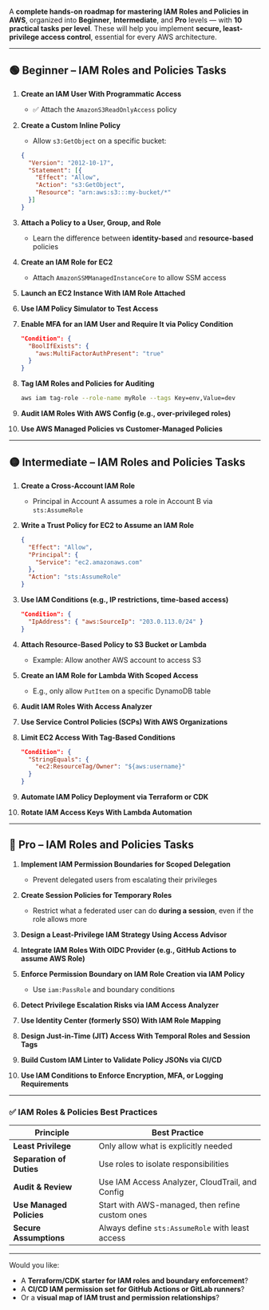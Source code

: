 A **complete hands-on roadmap for mastering IAM Roles and Policies in AWS**, organized into **Beginner**, **Intermediate**, and **Pro** levels — with **10 practical tasks per level**. These will help you implement **secure, least-privilege access control**, essential for every AWS architecture.

---

## 🟢 Beginner – IAM Roles and Policies Tasks

1. **Create an IAM User With Programmatic Access**
   - ✅ Attach the `AmazonS3ReadOnlyAccess` policy

2. **Create a Custom Inline Policy**
   - Allow `s3:GetObject` on a specific bucket:
   ```json
   {
     "Version": "2012-10-17",
     "Statement": [{
       "Effect": "Allow",
       "Action": "s3:GetObject",
       "Resource": "arn:aws:s3:::my-bucket/*"
     }]
   }
   ```

3. **Attach a Policy to a User, Group, and Role**
   - Learn the difference between **identity-based** and **resource-based** policies

4. **Create an IAM Role for EC2**
   - Attach `AmazonSSMManagedInstanceCore` to allow SSM access

5. **Launch an EC2 Instance With IAM Role Attached**

6. **Use IAM Policy Simulator to Test Access**

7. **Enable MFA for an IAM User and Require It via Policy Condition**
   ```json
   "Condition": {
     "BoolIfExists": {
       "aws:MultiFactorAuthPresent": "true"
     }
   }
   ```

8. **Tag IAM Roles and Policies for Auditing**
   ```bash
   aws iam tag-role --role-name myRole --tags Key=env,Value=dev
   ```

9. **Audit IAM Roles With AWS Config (e.g., over-privileged roles)**

10. **Use AWS Managed Policies vs Customer-Managed Policies**

---

## 🟡 Intermediate – IAM Roles and Policies Tasks

1. **Create a Cross-Account IAM Role**
   - Principal in Account A assumes a role in Account B via `sts:AssumeRole`

2. **Write a Trust Policy for EC2 to Assume an IAM Role**
   ```json
   {
     "Effect": "Allow",
     "Principal": {
       "Service": "ec2.amazonaws.com"
     },
     "Action": "sts:AssumeRole"
   }
   ```

3. **Use IAM Conditions (e.g., IP restrictions, time-based access)**
   ```json
   "Condition": {
     "IpAddress": { "aws:SourceIp": "203.0.113.0/24" }
   }
   ```

4. **Attach Resource-Based Policy to S3 Bucket or Lambda**
   - Example: Allow another AWS account to access S3

5. **Create an IAM Role for Lambda With Scoped Access**
   - E.g., only allow `PutItem` on a specific DynamoDB table

6. **Audit IAM Roles With Access Analyzer**

7. **Use Service Control Policies (SCPs) With AWS Organizations**

8. **Limit EC2 Access With Tag-Based Conditions**
   ```json
   "Condition": {
     "StringEquals": {
       "ec2:ResourceTag/Owner": "${aws:username}"
     }
   }
   ```

9. **Automate IAM Policy Deployment via Terraform or CDK**

10. **Rotate IAM Access Keys With Lambda Automation**

---

## 🔴 Pro – IAM Roles and Policies Tasks

1. **Implement IAM Permission Boundaries for Scoped Delegation**
   - Prevent delegated users from escalating their privileges

2. **Create Session Policies for Temporary Roles**
   - Restrict what a federated user can do **during a session**, even if the role allows more

3. **Design a Least-Privilege IAM Strategy Using Access Advisor**

4. **Integrate IAM Roles With OIDC Provider (e.g., GitHub Actions to assume AWS Role)**

5. **Enforce Permission Boundary on IAM Role Creation via IAM Policy**
   - Use `iam:PassRole` and boundary conditions

6. **Detect Privilege Escalation Risks via IAM Access Analyzer**

7. **Use Identity Center (formerly SSO) With IAM Role Mapping**

8. **Design Just-in-Time (JIT) Access With Temporal Roles and Session Tags**

9. **Build Custom IAM Linter to Validate Policy JSONs via CI/CD**

10. **Use IAM Conditions to Enforce Encryption, MFA, or Logging Requirements**

---

### ✅ IAM Roles & Policies Best Practices

| Principle              | Best Practice                                      |
|------------------------|----------------------------------------------------|
| **Least Privilege**     | Only allow what is explicitly needed               |
| **Separation of Duties**| Use roles to isolate responsibilities              |
| **Audit & Review**      | Use IAM Access Analyzer, CloudTrail, and Config    |
| **Use Managed Policies**| Start with AWS-managed, then refine custom ones   |
| **Secure Assumptions**  | Always define `sts:AssumeRole` with least access  |

---

Would you like:
- A **Terraform/CDK starter for IAM roles and boundary enforcement**?
- A **CI/CD IAM permission set for GitHub Actions or GitLab runners**?
- Or a **visual map of IAM trust and permission relationships**?

